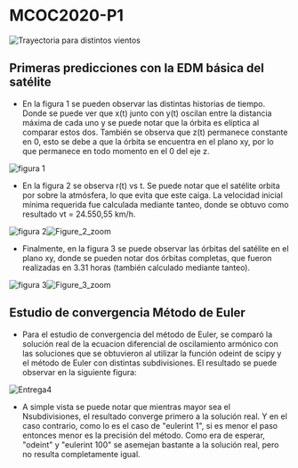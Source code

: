 # MCOC2020-P1

![Trayectoria para distintos vientos](https://user-images.githubusercontent.com/69161061/91070593-eeddea80-e604-11ea-90df-661c71c10bdf.png)

## Primeras predicciones con la EDM básica del satélite

+ En la figura 1 se pueden observar las distintas historias de tiempo. Donde se puede ver que x(t) junto con y(t) oscilan entre la distancia máxima de cada uno y se puede notar que la órbita es elíptica al comparar estos dos. También se observa que z(t) permanece constante en 0, esto se debe a que la órbita se encuentra en el plano xy, por lo que permanece en todo momento en el 0 del eje z.

![figura 1](https://user-images.githubusercontent.com/69161061/91486872-dd9e1380-e87a-11ea-98eb-3501cc1bc925.png)

+ En la figura 2 se observa r(t) vs t. Se puede notar que el satélite orbita por sobre la atmósfera, lo que evita que este caiga. La velocidad inicial mínima requerida fue calculada mediante tanteo, donde se obtuvo como resultado vt = 24.550,55 km/h. 

![figura 2](https://user-images.githubusercontent.com/69161061/91486876-e0006d80-e87a-11ea-9655-78e2cf788a8d.png)![Figure_2_zoom](https://user-images.githubusercontent.com/69161061/91487995-a4ff3980-e87c-11ea-82fc-f970e7d4d79f.png)

+ Finalmente, en la figura 3 se puede observar las órbitas del satélite en el plano xy, donde se pueden notar dos órbitas completas, que fueron realizadas en 3.31 horas (también calculado mediante tanteo).

![figura 3](https://user-images.githubusercontent.com/69161061/91486880-e0990400-e87a-11ea-87d2-3e0f904867b1.png)![Figure_3_zoom](https://user-images.githubusercontent.com/69161061/91487996-a6c8fd00-e87c-11ea-99f8-b24595ab2782.png)

## Estudio de convergencia Método de Euler

+ Para el estudio de convergencia del método de Euler, se comparó la solución real de la ecuacion diferencial de oscilamiento armónico con las soluciones que se obtuvieron al utilizar la función odeint de scipy y el método de Euler con distintas subdivisiones. El resultado se puede observar en la siguiente figura:

![Entrega4](https://user-images.githubusercontent.com/69161061/91782656-b5d8e380-ebcb-11ea-9079-3304d300d470.png)

+ A simple vista se puede notar que mientras mayor sea el Nsubdivisiones, el resultado converge primero a la solución real. Y en el caso contrario, como lo es el caso de "eulerint 1", si es menor el paso entonces menor es la precisión del método. Como era de esperar, "odeint" y "eulerint 100" se asemejan bastante a la solución real, pero no resulta completamente igual.

